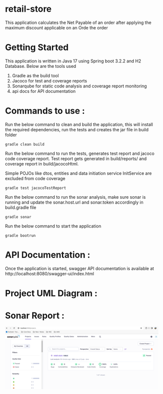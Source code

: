 # retail-store

This application calculates the Net Payable of an order after applying the
maximum discount applicable on an Orde the order

# Getting Started 

This application is written in Java 17 using Spring boot 3.2.2 and H2 Database. 
Below are the tools used

1. Gradle as the build tool
2. Jacoco for test and coverage reports
3. Sonarqube for static code analysis and coverage report monitoring
4. api docs for API documentation

# Commands to use :
Run the below command to clean and build the application, this will install the 
required dependencies, run the tests and creates the jar file in build folder

    gradle clean build
    
Run the below command to run the tests, generates test report and jacoco code coverage report.
Test report gets generated in build/reports/ and coverage report in build/jacocoHtml.

Simple POJOs like dtos, entities and data initiation service InitService are excluded from code coverage

    gradle test jacocoTestReport

Run the below command to run the sonar analysis, make sure sonar is running and 
update the sonar.host.url and sonar.token accordingly in build.gradle file
    
    gradle sonar

Run the below command to start the application 

    gradle bootrun

# API Documentation : 
Once the application is started, swagger API documentation is available at http://localhost:8080/swagger-ui/index.html

# Project UML Diagram :

# Sonar Report : 
![img.png](sonarqube_coverage.png)